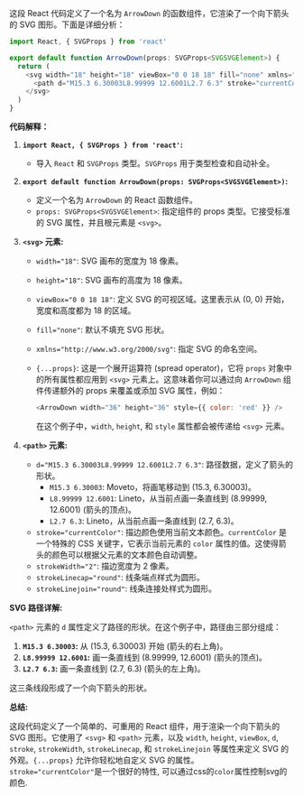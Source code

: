 这段 React 代码定义了一个名为 `ArrowDown` 的函数组件，它渲染了一个向下箭头的 SVG 图形。下面是详细分析：

```javascript
import React, { SVGProps } from 'react'

export default function ArrowDown(props: SVGProps<SVGSVGElement>) {
  return (
    <svg width="18" height="18" viewBox="0 0 18 18" fill="none" xmlns="http://www.w3.org/2000/svg" {...props}>
      <path d="M15.3 6.30003L8.99999 12.6001L2.7 6.3" stroke="currentColor" strokeWidth="2" strokeLinecap="round" strokeLinejoin="round"/>
    </svg>
  )
}
```

**代码解释：**

1.  **`import React, { SVGProps } from 'react'`:**
    *   导入 `React` 和 `SVGProps` 类型。`SVGProps` 用于类型检查和自动补全。

2.  **`export default function ArrowDown(props: SVGProps<SVGSVGElement>)`:**
    *   定义一个名为 `ArrowDown` 的 React 函数组件。
    *   `props: SVGProps<SVGSVGElement>`: 指定组件的 props 类型。它接受标准的 SVG 属性，并且根元素是 `<svg>`。

3.  **`<svg>` 元素:**
    *   `width="18"`: SVG 画布的宽度为 18 像素。
    *   `height="18"`: SVG 画布的高度为 18 像素。
    *   `viewBox="0 0 18 18"`: 定义 SVG 的可视区域。这里表示从 (0, 0) 开始，宽度和高度都为 18 的区域。
    *   `fill="none"`: 默认不填充 SVG 形状。
    *   `xmlns="http://www.w3.org/2000/svg"`: 指定 SVG 的命名空间。
    *   `{...props}`:  这是一个展开运算符 (spread operator)，它将 `props` 对象中的所有属性都应用到 `<svg>` 元素上。这意味着你可以通过向 `ArrowDown` 组件传递额外的 props 来覆盖或添加 SVG 属性，例如：

        ```javascript
        <ArrowDown width="36" height="36" style={{ color: 'red' }} />
        ```

        在这个例子中，`width`, `height`, 和 `style` 属性都会被传递给 `<svg>` 元素。

4.  **`<path>` 元素:**
    *   `d="M15.3 6.30003L8.99999 12.6001L2.7 6.3"`:  路径数据，定义了箭头的形状。
        *   `M15.3 6.30003`:  Moveto，将画笔移动到 (15.3, 6.30003)。
        *   `L8.99999 12.6001`:  Lineto，从当前点画一条直线到 (8.99999, 12.6001) (箭头的顶点)。
        *   `L2.7 6.3`:  Lineto，从当前点画一条直线到 (2.7, 6.3)。
    *   `stroke="currentColor"`:  描边颜色使用当前文本颜色。`currentColor` 是一个特殊的 CSS 关键字，它表示当前元素的 `color` 属性的值。这使得箭头的颜色可以根据父元素的文本颜色自动调整。
    *   `strokeWidth="2"`:  描边宽度为 2 像素。
    *   `strokeLinecap="round"`:  线条端点样式为圆形。
    *   `strokeLinejoin="round"`:  线条连接处样式为圆形。

**SVG 路径详解:**

`<path>` 元素的 `d` 属性定义了路径的形状。在这个例子中，路径由三部分组成：

1.  **`M15.3 6.30003`:**  从 (15.3, 6.30003) 开始 (箭头的右上角)。
2.  **`L8.99999 12.6001`:**  画一条直线到 (8.99999, 12.6001) (箭头的顶点)。
3.  **`L2.7 6.3`:**  画一条直线到 (2.7, 6.3) (箭头的左上角)。

这三条线段形成了一个向下箭头的形状。

**总结:**

这段代码定义了一个简单的、可重用的 React 组件，用于渲染一个向下箭头的 SVG 图形。它使用了 `<svg>` 和 `<path>` 元素，以及 `width`, `height`, `viewBox`, `d`, `stroke`, `strokeWidth`, `strokeLinecap`, 和 `strokeLinejoin` 等属性来定义 SVG 的外观。`{...props}` 允许你轻松地自定义 SVG 的属性。 `stroke="currentColor"`是一个很好的特性, 可以通过css的`color`属性控制svg的颜色.
